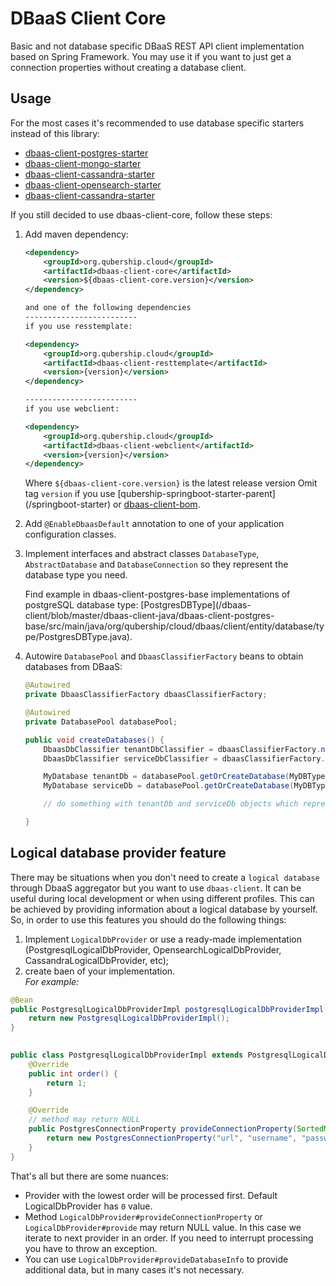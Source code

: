 # DBaaS Client Core

Basic and not database specific DBaaS REST API client implementation based on Spring Framework. 
You may use it if you want to just get a connection properties without creating a database client.

## Usage

For the most cases it's recommended to use database specific starters instead of this library:
* [dbaas-client-postgres-starter](../dbaas-client-postgres-starter/README.md)
* [dbaas-client-mongo-starter](../dbaas-client-mongo-starter/README.md)
* [dbaas-client-cassandra-starter](../dbaas-client-cassandra-starter/README.md)
* [dbaas-client-opensearch-starter](../dbaas-client-opensearch-starter/README.md)
* [dbaas-client-cassandra-starter](../dbaas-client-cassandra-starter/README.md)

If you still decided to use dbaas-client-core, follow these steps: 
1. Add maven dependency: 
    ```xml
    <dependency>
        <groupId>org.qubership.cloud</groupId>
        <artifactId>dbaas-client-core</artifactId>
        <version>${dbaas-client-core.version}</version>
    </dependency>
   
   and one of the following dependencies
   -------------------------
   if you use resstemplate:
   
    <dependency>
        <groupId>org.qubership.cloud</groupId>
        <artifactId>dbaas-client-resttemplate</artifactId>
        <version>{version}</version>
    </dependency>
   
   -------------------------
   if you use webclient:
   
    <dependency>
        <groupId>org.qubership.cloud</groupId>
        <artifactId>dbaas-client-webclient</artifactId>
        <version>{version}</version>
    </dependency>
    ```
    Where `${dbaas-client-core.version}` is the latest release version
    Omit tag `version` if you use [qubership-springboot-starter-parent](<github link todo>/springboot-starter) or [dbaas-client-bom](../../dbaas-client-bom-parent/dbaas-client-bom/README.md). 
2. Add `@EnableDbaasDefault` annotation to one of your application configuration classes. 
3. Implement interfaces and abstract classes `DatabaseType`, `AbstractDatabase` and `DatabaseConnection` so they 
    represent the database type you need.  
    
    Find example in dbaas-client-postgres-base implementations of postgreSQL database type: 
    [PostgresDBType](<github link todo>/dbaas-client/blob/master/dbaas-client-java/dbaas-client-postgres-base/src/main/java/org/qubership/cloud/dbaas/client/entity/database/type/PostgresDBType.java).  
4. Autowire `DatabasePool` and `DbaasClassifierFactory` beans to obtain databases from DBaaS: 
    ```java
    @Autowired
    private DbaasClassifierFactory dbaasClassifierFactory;
    
    @Autowired
    private DatabasePool databasePool;
    
    public void createDatabases() {
        DbaasDbClassifier tenantDbClassifier = dbaasClassifierFactory.newTenantClassifierBuilder().build();
        DbaasDbClassifier serviceDbClassifier = dbaasClassifierFactory.newServiceClassifierBuilder().build();
    
        MyDatabase tenantDb = databasePool.getOrCreateDatabase(MyDBType.INSTANCE, tenantDbClassifier);
        MyDatabase serviceDb = databasePool.getOrCreateDatabase(MyDBType.INSTANCE, serviceDbClassifier);
    
        // do something with tenantDb and serviceDb objects which represent databases of your type (see step 4)
    
    }
    ``` 
## Logical database provider feature
There may be situations when you don't need to create a `logical database` through DbaaS
aggregator but you want to use `dbaas-client`. It can be useful during local development or
when using different profiles. This can be achieved by providing information about a logical database by yourself.   
So, in order to use this features you should do the following things:

1) Implement `LogicalDbProvider` or use a ready-made implementation (PostgresqlLogicalDbProvider, OpensearchLogicalDbProvider, CassandraLogicalDbProvider, etc);
2) create baen of your implementation.  
   *For example:*
```java
@Bean
public PostgresqlLogicalDbProviderImpl postgresqlLogicalDbProviderImpl(){
    return new PostgresqlLogicalDbProviderImpl();
}

    
public class PostgresqlLogicalDbProviderImpl extends PostgresqlLogicalDbProvider {
    @Override
    public int order() {
        return 1;
    }

    @Override
    // method may return NULL
    public PostgresConnectionProperty provideConnectionProperty(SortedMap<String, Object> classifier, DatabaseConfig params) {
        return new PostgresConnectionProperty("url", "username", "password", "type of grants, e.g. admin");
    }
}
```  
That's all but there are some nuances:
* Provider with the lowest order will be processed first.
  Default LogicalDbProvider has `0` value.
*  Method `LogicalDbProvider#provideConnectionProperty` or `LogicalDbProvider#provide` may return NULL value. In this case we iterate to next provider
   in an order. If you need to interrupt processing you have to throw an exception.
* You can use `LogicalDbProvider#provideDatabaseInfo` to provide additional data, but in many cases it's not necessary.
